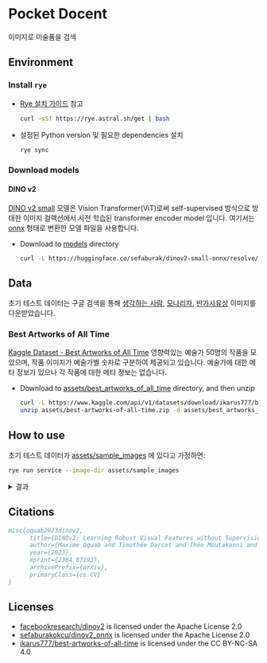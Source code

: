 # Pocket Docent

이미지로 미술품을 검색

## Environment

### Install `rye`

- [Rye 설치 가이드](https://rye.astral.sh/guide/installation/) 참고

    ```bash
    curl -sSf https://rye.astral.sh/get | bash
    ```

- 설정된 Python version 및 필요한 dependencies 설치

    ```bash
    rye sync
    ```

### Download models

#### DINO v2

[DINO v2 small](https://huggingface.co/facebook/dinov2-small) 모델은 Vision Transformer(ViT)로써 self-supervised 방식으로 방대한 이미지 컬렉션에서 사전 학습된 transformer encoder model 입니다. 여기서는 [onnx](https://huggingface.co/sefaburak/dinov2-small-onnx) 형태로 변환한 모델 파일을 사용합니다.

- Download to [models](./models) directory

    ```bash
    curl -L https://huggingface.co/sefaburak/dinov2-small-onnx/resolve/main/dinov2_vits14.onnx -o models/dinov2_vits14.onnx
    ```

## Data

초기 테스트 데이터는 구글 검색을 통해 [생각하는 사람](https://ko.wikipedia.org/wiki/%EC%83%9D%EA%B0%81%ED%95%98%EB%8A%94_%EC%82%AC%EB%9E%8C), [모나리자](https://ko.wikipedia.org/wiki/%EB%AA%A8%EB%82%98%EB%A6%AC%EC%9E%90), [반가사유상](https://ko.wikipedia.org/wiki/%EB%B0%98%EA%B0%80%EC%82%AC%EC%9C%A0%EC%83%81) 이미지를 다운받았습니다.

### Best Artworks of All Time

[Kaggle Dataset - Best Artworks of All Time](https://www.kaggle.com/datasets/ikarus777/best-artworks-of-all-time/) 영향력있는 예술가 50명의 작품을 모았으며, 작품 이미지가 예술가별 숫자로 구분하여 제공되고 있습니다. 예술가에 대한 메타 정보가 있으나 각 작품에 대한 메타 정보는 없습니다.

- Download to [assets/best_artworks_of_all_time](./assets/best_artworks_of_all_time) directory, and then unzip

    ```bash
    curl -L https://www.kaggle.com/api/v1/datasets/download/ikarus777/best-artworks-of-all-time -o assets/best-artworks-of-all-time.zip && \
    unzip assets/best-artworks-of-all-time.zip -d assets/best_artworks_of_all_time
    ```

## How to use

초기 테스트 데이터가 [assets/sample_images](./assets/sample_images/) 에 있다고 가정하면:

```bash
rye run service --image-dir assets/sample_images
```

<details>
<summary>결과</summary>

```text
Similarity of bs_0.jpeg and bs_1.jpeg: 0.765640
Similarity of bs_0.jpeg and bs_2.jpeg: 0.675734
Similarity of bs_0.jpeg and bs_3.jpeg: 0.772154
Similarity of bs_0.jpeg and mo_0.jpeg: 0.194971
Similarity of bs_0.jpeg and mo_1.jpeg: 0.137492
Similarity of bs_0.jpeg and mo_2.jpeg: 0.256037
Similarity of bs_0.jpeg and mo_3.jpeg: 0.137595
Similarity of bs_0.jpeg and mo_4.jpeg: 0.162791
Similarity of bs_0.jpeg and tp_0.jpeg: 0.417260
Similarity of bs_0.jpeg and tp_1.jpeg: 0.258903
Similarity of bs_0.jpeg and tp_2.jpeg: 0.066621
Similarity of bs_0.jpeg and tp_3.jpeg: 0.243741
Similarity of bs_0.jpeg and tp_4.jpeg: 0.238415
Similarity of bs_1.jpeg and bs_2.jpeg: 0.753469
Similarity of bs_1.jpeg and bs_3.jpeg: 0.909024
Similarity of bs_1.jpeg and mo_0.jpeg: 0.236961
Similarity of bs_1.jpeg and mo_1.jpeg: 0.167419
Similarity of bs_1.jpeg and mo_2.jpeg: 0.288664
Similarity of bs_1.jpeg and mo_3.jpeg: 0.157980
Similarity of bs_1.jpeg and mo_4.jpeg: 0.164963
Similarity of bs_1.jpeg and tp_0.jpeg: 0.530288
Similarity of bs_1.jpeg and tp_1.jpeg: 0.341173
Similarity of bs_1.jpeg and tp_2.jpeg: 0.138752
Similarity of bs_1.jpeg and tp_3.jpeg: 0.356877
Similarity of bs_1.jpeg and tp_4.jpeg: 0.324237
Similarity of bs_2.jpeg and bs_3.jpeg: 0.800658
Similarity of bs_2.jpeg and mo_0.jpeg: 0.216880
Similarity of bs_2.jpeg and mo_1.jpeg: 0.172101
Similarity of bs_2.jpeg and mo_2.jpeg: 0.253723
Similarity of bs_2.jpeg and mo_3.jpeg: 0.133605
Similarity of bs_2.jpeg and mo_4.jpeg: 0.156046
Similarity of bs_2.jpeg and tp_0.jpeg: 0.540113
Similarity of bs_2.jpeg and tp_1.jpeg: 0.280114
Similarity of bs_2.jpeg and tp_2.jpeg: 0.180296
Similarity of bs_2.jpeg and tp_3.jpeg: 0.385650
Similarity of bs_2.jpeg and tp_4.jpeg: 0.370535
Similarity of bs_3.jpeg and mo_0.jpeg: 0.208123
Similarity of bs_3.jpeg and mo_1.jpeg: 0.187374
Similarity of bs_3.jpeg and mo_2.jpeg: 0.250088
Similarity of bs_3.jpeg and mo_3.jpeg: 0.137194
Similarity of bs_3.jpeg and mo_4.jpeg: 0.165795
Similarity of bs_3.jpeg and tp_0.jpeg: 0.553816
Similarity of bs_3.jpeg and tp_1.jpeg: 0.343698
Similarity of bs_3.jpeg and tp_2.jpeg: 0.164702
Similarity of bs_3.jpeg and tp_3.jpeg: 0.375859
Similarity of bs_3.jpeg and tp_4.jpeg: 0.370548
Similarity of mo_0.jpeg and mo_1.jpeg: 0.516511
Similarity of mo_0.jpeg and mo_2.jpeg: 0.689861
Similarity of mo_0.jpeg and mo_3.jpeg: 0.357155
Similarity of mo_0.jpeg and mo_4.jpeg: 0.481262
Similarity of mo_0.jpeg and tp_0.jpeg: 0.151120
Similarity of mo_0.jpeg and tp_1.jpeg: 0.089457
Similarity of mo_0.jpeg and tp_2.jpeg: 0.052222
Similarity of mo_0.jpeg and tp_3.jpeg: 0.054163
Similarity of mo_0.jpeg and tp_4.jpeg: 0.118406
Similarity of mo_1.jpeg and mo_2.jpeg: 0.658458
Similarity of mo_1.jpeg and mo_3.jpeg: 0.768398
Similarity of mo_1.jpeg and mo_4.jpeg: 0.770338
Similarity of mo_1.jpeg and tp_0.jpeg: 0.173380
Similarity of mo_1.jpeg and tp_1.jpeg: 0.076879
Similarity of mo_1.jpeg and tp_2.jpeg: 0.090563
Similarity of mo_1.jpeg and tp_3.jpeg: 0.078829
Similarity of mo_1.jpeg and tp_4.jpeg: 0.105926
Similarity of mo_2.jpeg and mo_3.jpeg: 0.611093
Similarity of mo_2.jpeg and mo_4.jpeg: 0.663631
Similarity of mo_2.jpeg and tp_0.jpeg: 0.155075
Similarity of mo_2.jpeg and tp_1.jpeg: 0.059101
Similarity of mo_2.jpeg and tp_2.jpeg: 0.068464
Similarity of mo_2.jpeg and tp_3.jpeg: 0.060886
Similarity of mo_2.jpeg and tp_4.jpeg: 0.114672
Similarity of mo_3.jpeg and mo_4.jpeg: 0.641933
Similarity of mo_3.jpeg and tp_0.jpeg: 0.134715
Similarity of mo_3.jpeg and tp_1.jpeg: 0.058136
Similarity of mo_3.jpeg and tp_2.jpeg: 0.011659
Similarity of mo_3.jpeg and tp_3.jpeg: 0.043614
Similarity of mo_3.jpeg and tp_4.jpeg: 0.057288
Similarity of mo_4.jpeg and tp_0.jpeg: 0.099501
Similarity of mo_4.jpeg and tp_1.jpeg: 0.092150
Similarity of mo_4.jpeg and tp_2.jpeg: 0.061716
Similarity of mo_4.jpeg and tp_3.jpeg: 0.031618
Similarity of mo_4.jpeg and tp_4.jpeg: 0.063088
Similarity of tp_0.jpeg and tp_1.jpeg: 0.491725
Similarity of tp_0.jpeg and tp_2.jpeg: 0.362347
Similarity of tp_0.jpeg and tp_3.jpeg: 0.689296
Similarity of tp_0.jpeg and tp_4.jpeg: 0.666327
Similarity of tp_1.jpeg and tp_2.jpeg: 0.255971
Similarity of tp_1.jpeg and tp_3.jpeg: 0.584015
Similarity of tp_1.jpeg and tp_4.jpeg: 0.430376
Similarity of tp_2.jpeg and tp_3.jpeg: 0.344742
Similarity of tp_2.jpeg and tp_4.jpeg: 0.312794
Similarity of tp_3.jpeg and tp_4.jpeg: 0.623825
```

</details>

## Citations

```bibtex
misc{oquab2023dinov2,
      title={DINOv2: Learning Robust Visual Features without Supervision},
      author={Maxime Oquab and Timothée Darcet and Théo Moutakanni and Huy Vo and Marc Szafraniec and Vasil Khalidov and Pierre Fernandez and Daniel Haziza and Francisco Massa and Alaaeldin El-Nouby and Mahmoud Assran and Nicolas Ballas and Wojciech Galuba and Russell Howes and Po-Yao Huang and Shang-Wen Li and Ishan Misra and Michael Rabbat and Vasu Sharma and Gabriel Synnaeve and Hu Xu and Hervé Jegou and Julien Mairal and Patrick Labatut and Armand Joulin and Piotr Bojanowski},
      year={2023},
      eprint={2304.07193},
      archivePrefix={arXiv},
      primaryClass={cs.CV}
}
```

## Licenses

- [facebookresearch/dinov2](https://github.com/facebookresearch/dinov2/blob/main/LICENSE) is licensed under the Apache License 2.0
- [sefaburakokcu/dinov2_onnx](https://github.com/sefaburakokcu/dinov2_onnx/blob/main/LICENSE) is licensed under the Apache License 2.0
- [ikarus777/best-artworks-of-all-time](https://creativecommons.org/licenses/by-nc-sa/4.0/) is licensed under the CC BY-NC-SA 4.0
